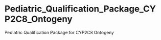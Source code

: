 # Pediatric_Qualification_Package_CYP2C8_Ontogeny
Pediatric Qualification Package for CYP2C8 Ontogeny 
